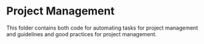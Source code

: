 # Project Management
This folder contains both code for automating tasks for project management and guidelines and good practices for project management.